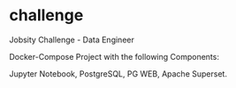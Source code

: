 # challenge
Jobsity Challenge - Data Engineer

Docker-Compose Project with the following Components:

Jupyter Notebook, PostgreSQL, PG WEB, Apache Superset.
